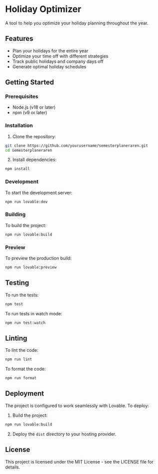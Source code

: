 # Holiday Optimizer

A tool to help you optimize your holiday planning throughout the year.

## Features

- Plan your holidays for the entire year
- Optimize your time off with different strategies
- Track public holidays and company days off
- Generate optimal holiday schedules

## Getting Started

### Prerequisites

- Node.js (v18 or later)
- npm (v9 or later)

### Installation

1. Clone the repository:
```bash
git clone https://github.com/yourusername/semesterplaneraren.git
cd semesterplaneraren
```

2. Install dependencies:
```bash
npm install
```

### Development

To start the development server:

```bash
npm run lovable:dev
```

### Building

To build the project:

```bash
npm run lovable:build
```

### Preview

To preview the production build:

```bash
npm run lovable:preview
```

## Testing

To run the tests:

```bash
npm test
```

To run tests in watch mode:

```bash
npm run test:watch
```

## Linting

To lint the code:

```bash
npm run lint
```

To format the code:

```bash
npm run format
```

## Deployment

The project is configured to work seamlessly with Lovable. To deploy:

1. Build the project:
```bash
npm run lovable:build
```

2. Deploy the `dist` directory to your hosting provider.

## License

This project is licensed under the MIT License - see the LICENSE file for details.
